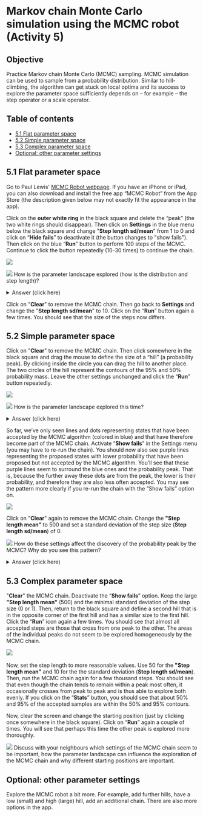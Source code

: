 # Markov chain Monte Carlo simulation using the MCMC robot (Activity 5)

## Objective

Practice Markov chain Monte Carlo (MCMC) sampling. MCMC simulation can be used to sample from a probability distribution. Similar to hill-climbing, the algorithm can get stuck on local optima and its success to explore the parameter space sufficiently depends on – for example – the step operator or a scale operator. 

## Table of contents

* [5.1 Flat parameter space](#flat)
* [5.2 Simple parameter space](#simple)
* [5.3 Complex parameter space](#complex)
* [Optional: other parameter settings](#mcmc_opt)


<a name="flat"></a>
## 5.1 Flat parameter space

Go to Paul Lewis' [MCMC Robot webpage](https://plewis.github.io/applets/mcmc-robot/). If you have an iPhone or iPad, you can also download and install the free app “MCMC Robot” from the App Store (the description given below may not exactly fit the appearance in the app).

Click on the **outer white ring** in the black square and delete the “peak” (the two white rings should disappear). Then click on **Settings** in the blue menu below the black square and change "**Step length sd/mean**" from 1 to 0 and click on “**Hide fails**” to deactivate it (the button changes to "show fails"). Then click on the blue “**Run**” button to perform 100 steps of the MCMC. Continue to click the button repeatedly (10-30 times) to continue the chain.

<kbd>![](./img/mcmc_robot_001.png)</kbd>

![](../img/question_icon.png) How is the parameter landscape explored (how is the distribution and step length)?

 <details>
  <summary>Answer (click here)</summary>  

--------

You should see that the MCMC explores the two-dimensional parameter landscape more or less evenly, because no probability peaks have yet been defined. You should also see that all steps are equally large.

--------
</details>

Click on "**Clear**" to remove the MCMC chain. Then go back to **Settings** and change the "**Step length sd/mean**" to 10. Click on the “**Run**” button again a few times. You should see that the size of the steps now differs.


<a name="simple"></a>
## 5.2 Simple parameter space 

Click on "**Clear**" to remove the MCMC chain. Then click somewhere in the black square and drag the mouse to define the size of a “hill” (a probability peak). By clicking inside the circle you can drag the hill to another place. The two circles of the hill represent the contours of the 95% and 50% probability mass.
Leave the other settings unchanged and click the “**Run**” button repeatedly. 

<kbd>![](./img/mcmc_robot_002.png)</kbd>

![](../img/question_icon.png) How is the parameter landscape explored this time?

 <details>
  <summary>Answer (click here)</summary>

--------
  
You should see that the MCMC chain quickly finds the probability peak, and that it rarely leaves it afterwards.

Click on “**Stats**”. Here you should see that the number of MCMC samples inside the 50% contour is close to 50% of the total number, and that the number of samples inside the 95% contour is also close to 95%, in line with the expectation for MCMC sampling. The more steps you perform, the closer you will get to 50% and 95%, respectively. 

--------
</details>


So far, we’ve only seen lines and dots representing states that have been accepted by the MCMC algorithm (colored in blue) and that have therefore become part of the MCMC chain. Activate “**Show fails**” in the Settings menu (you may have to re-run the chain). You should now also see purple lines representing the proposed states with lower probability that have been proposed but not accepted by the MCMC algorithm. You’ll see that these purple lines seem to surround the blue ones and the probability peak. That is, because the further away these dots are from the peak, the lower is their probability, and therefore they are also less often accepted. You may see the pattern more clearly if you re-run the chain with the “Show fails” option on.

<kbd>![](./img/mcmc_robot_003.png)</kbd>

Click on "**Clear**" again to remove the MCMC chain. Change the **"Step length mean"** to 500 and set a standard deviation of the step size (**Step length sd/mean**) of 0.

![](../img/question_icon.png) How do these settings affect the discovery of the probability peak by the MCMC? Why do you see this pattern?

 <details>
  <summary>Answer (click here)</summary>

--------
  
You should see that the MCMC has difficulties reaching the center of the probability peak, because in order to get to the peak, it would first have to be in an accepted position 150 units away from it. As a result, the MCMC chain appears to from a ring from which states further outside are proposed but almost always rejected. After clicking the “**Run**” button several times, check the “**Stats**” for this MCMC chain. You might see that much less than 50% and 95% of the samples are now found within the 50% and 95% contours, respectively. Which would demonstrate that a flexible step size is crucial for proper MCMC behaviour.

<kbd>![](./img/mcmc_robot_004.png)</kbd>

--------
</details>


<a name="complex"></a>
## 5.3 Complex parameter space 

"**Clear**" the MCMC chain. Deactivate the “**Show fails**” option. Keep the large **"Step length mean"** (500) and the minimal standard deviation of the step size (0 or 1). Then, return to the black square and define a second hill that is in the opposite corner of the first hill and has a similar size to the first hill. Click the “**Run**” icon again a few times. You should see that almost all accepted steps are those that cross from one peak to the other. The areas of the individual peaks do not seem to be explored homogeneously by the MCMC chain. 

<kbd>![](./img/mcmc_robot_005.png)</kbd>  

Now, set the step length to more reasonable values. Use 50 for the **"Step length mean"** and 10 for the the standard deviation (**Step length sd/mean**). Then, run the MCMC chain again for a few thousand steps. You should see that even though the chain tends to remain within a peak most often, it occasionally crosses from peak to peak and is thus able to explore both evenly. If you click on the “**Stats**” button, you should see that about 50% and 95% of the accepted samples are within the 50% and 95% contours. 

Now, clear the screen and change the starting position (just by clicking once somewhere in the black square). Click on “**Run**” again a couple of times. You will see that perhaps this time the other peak is explored more thoroughly.

![](../img/discussion_icon.png) Discuss with your neighbours which settings of the MCMC chain seem to be important, how the parameter landscape can influence the exploration of the MCMC chain and why different starting positions are important.


<a name="mcmc_opt"></a>
## Optional: other parameter settings

Explore the MCMC robot a bit more. For example, add further hills, have a low (small) and high (large) hill, add an additional chain. There are also more options in the app.

 